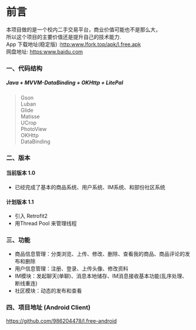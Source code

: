 

# 前言
本项目做的是一个校内二手交易平台，商业价值可能也不是那么大，<br>所以这个项目的主要价值还是提升自己的技术能力.
<br>App 下载地址(稳定版) :<http:www.lfork.top/apk/l.free.apk>
<br>网盘地址: <https:www.baidu.com>

### 一、代码结构
##### Java + MVVM-DataBinding + OKHttp + LitePal

> Gson
<br>Luban
<br>Glide
<br>Matisse
<br>UCrop
<br>PhotoView
<br>OKHttp
<br>DataBinding

    


### 二、版本
#### 当前版本 1.0
+ 已经完成了基本的商品系统、用户系统、IM系统、和部份社区系统

#### 计划版本 1.1
* 引入 Retrofit2
* 用Thread Pool 来管理线程

### 三、功能
* 商品信息管理：分类浏览、上传、修改、删除、查看我的商品、商品评论的发布和删除
* 用户信息管理：注册、登录、上传头像、修改资料
* IM模块：发起聊天(单聊)、消息本地储存、IM消息接收基本功能(乱序处理、断线重连)
* 社区模块：动态的发布和查看


### 四、项目地址 (Android Client)
<https://github.com/986204478/l.free-android>


